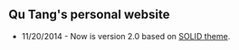 Qu Tang's personal website
---
* 11/20/2014 - Now is version 2.0 based on [SOLID theme](http://www.blacktie.co/2014/05/solid-multipurpose-theme/).